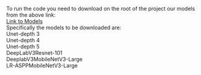 
To run the code you need to download on the root of the project our models from the above link:   
[Link to Models](https://drive.google.com/drive/folders/1jBvJiEoeOonnyCba2TN7XipkUGmnTzHY)  
Specifically the models to be downloaded are:  
Unet-depth 3  
Unet-depth 4  
Unet-depth 5  
DeepLabV3Resnet-101  
DeeplabV3MobileNetV3-Large  
LR-ASPPMobileNetV3-Large    

